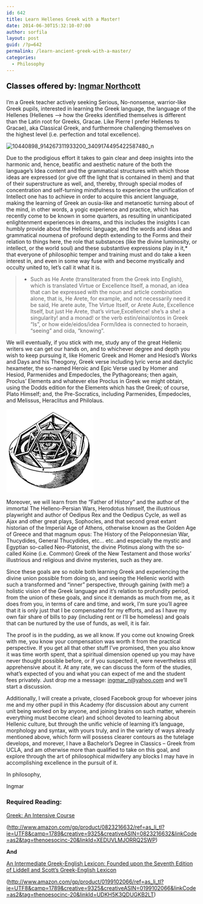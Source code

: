 ```yaml
---
id: 642
title: Learn Hellenes Greek with a Master!
date: 2014-06-30T15:32:10-07:00
author: sorfila
layout: post
guid: /?p=642
permalink: /learn-ancient-greek-with-a-master/
categories:
  - Philosophy
---
```

#### **<span style="color: #000000; font-size: 1.4em; line-height: 1.5em;">Classes offered by: </span><a style="font-size: 1.4em;" title="Ingmar on Facebook" href="https://www.facebook.com/ingmar.northcott.3" target="_blank">Ingmar Northcott</a>**

I&#8217;m a Greek teacher actively seeking Serious, No-nonsense, warrior-like Greek pupils, interested in learning the Greek language, the language of the Hellenes (Hellenes &#8211;> how the Greeks identified themselves is different than the Latin root for Greeks, Gracae. Like Pierre I prefer Hellenes to Gracae), aka Classical Greek, and furthermore challenging themselves on the highest level (i.e. perfection and total excellence).

<img class="alignnone size-large wp-image-644" alt="10440898_914267311933200_3409174495422587480_n" src="/assets/images/wp-content/uploads/2014/06/10440898_914267311933200_3409174495422587480_n-940x634.jpg" width="850" height="573" srcset="/assets/images/wp-content/uploads/2014/06/10440898_914267311933200_3409174495422587480_n-940x634.jpg 940w, /assets/images/wp-content/uploads/2014/06/10440898_914267311933200_3409174495422587480_n-444x300.jpg 444w, /assets/images/wp-content/uploads/2014/06/10440898_914267311933200_3409174495422587480_n.jpg 960w" sizes="(max-width: 850px) 100vw, 850px" />

Due to the prodigious effort it takes to gain clear and deep insights into the harmonic and, hence, beatific and aesthetic nature of the both the language&#8217;s Idea content and the grammatical structures with which those ideas are expressed (or give off the light that is contained in them) and that of their superstructure as well, and, thereby, through special modes of concentration and self-turning mindfulness to experience the unification of Intellect one has to achieve in order to acquire this ancient language, making the learning of Greek an ousia-like and metanoetic turning about of the mind, in other words, a yogic experience and practice, which has recently come to be known in some quarters, as resulting in unanticipated enlightenment experiences in dreams, and this includes the insights I can humbly provide about the Hellenic language, and the words and ideas and grammatical noumena of profound depth extending to the Forms and their relation to things here, the role that substances (like the divine luminosity, or intellect, or the world soul) and these substantive expressions play in it,* that everyone of philosophic temper and training must and do take a keen interest in, and even in some way fuse with and become mystically and occulty united to, let&#8217;s call it what it is.

> * Such as He Arete (transliterated from the Greek into English), which is translated Virtue or Excellence Itself, a monad, an idea that can be expressed with the noun and article combination alone, that is, He Arete, for example, and not necessarily need it be said, He arete aute, The Virtue Itself, or Arete Aute, Excellence Itself, but just He Arete, that&#8217;s virtue,Excellence! she&#8217;s a she! a singularity! and a monad! or the verb estin/einai/ontos in Greek &#8220;Is&#8221;, or how eide/eidos/idea Form/Idea is connected to horaein, &#8220;seeing&#8221; and oida, &#8220;knowing&#8221;.

We will eventually, if you stick with me, study any of the great Hellenic writers we can get our hands on, and to whichever degree and depth you wish to keep pursuing it, like Homeric Greek and Homer and Hesiod&#8217;s Works and Days and his Theogony, Greek verse including lyric verse and dactylic hexameter, the so-named Heroic and Epic Verse used by Homer and Hesiod, Parmenides and Empedocles, the Pythagoreans; then again, Proclus&#8217; Elements and whatever else Proclus in Greek we might obtain, using the Dodds edition for the Elements which has the Greek; of course, Plato Himself; and, the Pre-Socratics, including Parmenides, Empedocles, and Melissus, Heraclitus and Philolaus.

<img class="alignnone size-full wp-image-431" alt="Kepler's-platonic-solid" src="/assets/images/wp-content/uploads/2013/05/230px-Kepler-solar-system-2.png" width="230" height="220" />

Moreover, we will learn from the &#8220;Father of History&#8221; and the author of the immortal The Helleno-Persian Wars, Herodotus himself, the illustrious playwright and author of Oedipus Rex and the Oedipus Cycle, as well as Ajax and other great plays, Sophocles, and that second great extant historian of the Imperial Age of Athens, otherwise known as the Golden Age of Greece and that magnum opus: The History of the Peloponnesian War, Thucydides, General Thucydides, etc&#8230; etc..and especially the mystic and Egyptian so-called Neo-Platonist, the divine Plotinus along with the so-called Koine (i.e. Common) Greek of the New Testament and those works&#8217; illustrious and religious and divine mysteries, such as they are.

Since these goals are so noble both learning Greek and experiencing the divine union possible from doing so, and seeing the Hellenic world with such a transformed and &#8220;inner&#8221; perspective, through gaining (with me!) a holistic vision of the Greek language and it&#8217;s relation to profundity period, from the union of these goals, and since it demands as much from me, as it does from you, in terms of care and time, and work, I&#8217;m sure you&#8217;ll agree that it is only just that I be compensated for my efforts, and as I have my own fair share of bills to pay (including rent or I&#8217;ll be homeless) and goals that can be nurtured by the use of funds, as well, it is fair.

The proof is in the pudding, as we all know. If you come out knowing Greek with me, you know your compensation was worth it from the practical perspective. If you get all that other stuff I&#8217;ve promised, then you also know it was time worth spent, that a spiritual dimension opened up you may have never thought possible before, or if you suspected it, were nevertheless still apprehensive about it. At any rate, we can discuss the form of the studies, what&#8217;s expected of you and what you can expect of me and the student fees privately. Just drop me a message: <a href="mailto:ingmar_n@yahoo.com" target="_blank">ingmar_n@yahoo.com</a> and we&#8217;ll start a discussion.

Additionally, I will create a private, closed Facebook group for whoever joins me and my other pupil in this Academy (for discussion about any current unit being worked on by anyone, and joining brains on such matter, wherein everything must become clear) and school devoted to learning about Hellenic culture, but through the unific vehicle of learning it&#8217;s language, morphology and syntax, with yours truly, and in the variety of ways already mentioned above, which form will possess clearer contours as the tutelage develops, and morever, I have a Bachelor&#8217;s Degree in Classics &#8211; Greek from UCLA, and am otherwise more than qualified to take on this goal, and explore through the art of philosophical midwifery any blocks I may have in accomplishing excellence in the pursuit of it.

In philosophy,

Ingmar

### **Required Reading:**

[Greek: An Intensive Course](http://www.amazon.com/gp/product/0823216632/ref=as_li_tl?ie=UTF8&camp=1789&creative=9325&creativeASIN=0823216632&linkCode=as2&tag=thenoesocinc-20&linkId=4V6FMS53I2IBNTXM)<img alt="" src="http://ir-na.amazon-adsystem.com/e/ir?t=thenoesocinc-20&l=as2&o=1&a=0823216632" width="1" height="1" border="0" />

<img alt="" src="http://ws-na.amazon-adsystem.com/widgets/q?_encoding=UTF8&ASIN=0823216632&Format=_SL250_&ID=AsinImage&MarketPlace=US&ServiceVersion=20070822&WS=1&tag=thenoesocinc-20" border="0" />(http://www.amazon.com/gp/product/0823216632/ref=as_li_tl?ie=UTF8&camp=1789&creative=9325&creativeASIN=0823216632&linkCode=as2&tag=thenoesocinc-20&linkId=XEDUVLMJORRQ2SWP)<img alt="" src="http://ir-na.amazon-adsystem.com/e/ir?t=thenoesocinc-20&l=as2&o=1&a=0823216632" width="1" height="1" border="0" />

**And**

[An Intermediate Greek-English Lexicon: Founded upon the Seventh Edition of Liddell and Scott&#8217;s Greek-English Lexicon](http://www.amazon.com/gp/product/0199102066/ref=as_li_tl?ie=UTF8&camp=1789&creative=9325&creativeASIN=0199102066&linkCode=as2&tag=thenoesocinc-20&linkId=X2P4FXGJ3L33U6ZH)<img alt="" src="http://ir-na.amazon-adsystem.com/e/ir?t=thenoesocinc-20&l=as2&o=1&a=0199102066" width="1" height="1" border="0" />

<img alt="" src="http://ws-na.amazon-adsystem.com/widgets/q?_encoding=UTF8&ASIN=0199102066&Format=_SL250_&ID=AsinImage&MarketPlace=US&ServiceVersion=20070822&WS=1&tag=thenoesocinc-20" border="0" />(http://www.amazon.com/gp/product/0199102066/ref=as_li_tl?ie=UTF8&camp=1789&creative=9325&creativeASIN=0199102066&linkCode=as2&tag=thenoesocinc-20&linkId=UDKH5K3QDUGKB2LT)<img alt="" src="http://ir-na.amazon-adsystem.com/e/ir?t=thenoesocinc-20&l=as2&o=1&a=0199102066" width="1" height="1" border="0" />
